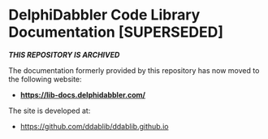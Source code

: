 # DelphiDabbler Code Library Documentation [SUPERSEDED]

***THIS REPOSITORY IS ARCHIVED***

The documentation formerly provided by this repository has now moved to the following website:

* **<https://lib-docs.delphidabbler.com/>**

The site is developed at:

* <https://github.com/ddablib/ddablib.github.io>
